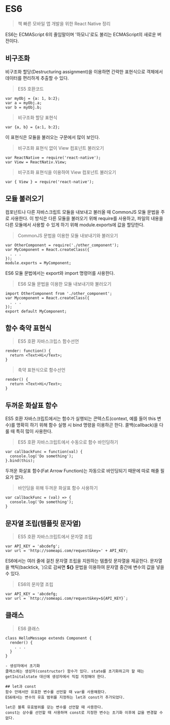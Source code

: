# ES6

> 책 빠른 모바일 앱 개발을 위한 React Native 정리

ES6는 ECMAScript 6의 줄임말이며 '하모니'로도 불리는 ECMAScript의 새로운 버전이다.

## 비구조화

비구조화 할당(Destructuring assignment)을 이용하면 간략한 표현식으로 객체에서 데이터를 편리하게 추출할 수 있다.

>ES5 호환코드
```
var myObj = {a: 1, b:2};
var a = myObj.a;
var b = myObj.b;
```

> 비구조화 할당 표현식
```
var {a, b} = {a:1, b:2};
```

이 표현식은 모듈을 불러오는 구문에서 많이 보인다.


> 비구조화 표현식 없이 View 컴포넌트 불러오기
```
var ReactNative = require('react-native');
var View = ReactNativ.View;
```

>비구조화 표현식을 이용하여 View 컴포넌트 불러오기
```
var { View } = require('react-native');
```

## 모듈 불러오기
컴포넌트나 다른 자바스크립트 모듈을 내보내고 불러올 때 CommonJS 모듈 문법을 주로 사용한다.
이 방식은 다른 모듈을 불러오기 위해 require를 사용하고, 파일의 내용을 다른 모듈에서 사용할 수 있게 하기 위해 module.exports에 값을 할당한다.
> CommonJS 문법을 이용한 모듈 내보내기와 불러오기
```
var OtherComponent = require('./other_component');
var MyComponent = React.createClass({
  . . . 
});
module.exports = MyComponent;
```

ES6 모듈 문법에서는 export와 import 명령어를 사용한다.

> ES6 모듈 문법을 이용한 모듈 내보내기와 불러오기
```
import OtherComponent from './other_component';
var Mycomponent = React.createClass({
  . . .
});
export default MyComponent;
```

## 함수 축약 표현식
>ES5 호환 자바스크립스 함수선언

```
render: function() {
  return <Text>Hi</Text>;
}
```

> 축약 표현식으로 함수선언

``` 
render() {
  return <Text>Hi</Text>;
}
```

## 두꺼운 화살표 함수
ES5 호환 자바스크립트에서는 함수가 실행되는 콘텍스트(context, 예를 들어 this 변수)를 명확히 하기 위해 
함수 실행 시 bind 명령을 이용하곤 한다.
콜백(callback)을 다룰 때 특히 많이 사용한다.

> ES5 호환 자바스크립트에서 수동으로 함수 바인딩하기
```
var callbackFunc = function(val) {
  console.log('Do something');
}.bind(this);
```

두꺼운 화살표 함수(Fat Arrow Function)는 자동으로 바인딩되기 때문에 따로 해줄 필요가 없다.

>바인딩을 위해 두꺼운 화살표 함수 사용하기
```
var callbackFunc = (val) => {
  console.log('Do something');
}
```

## 문자열 조립(템플릿 문자열)
>ES5 호환 자바스크립트에서 문자열 조립
```
var API_KEY = 'abcdefg';
var url = 'http://someapi.com/request&key=' + API_KEY;
```

ES6에서는 여러 줄에 걸친 문자열 조립을 지원하는 템플릿 문자열을 제공한다. 문자열을 백틱(backtick, `)으로 감싸면 __${}__ 문법을
이용하여 문자열 중간에 변수의 값을 넣을 수 있다.
>ES6의 문자열 조립
```
var API_KEY = 'abcdefg;
var url = `http://someapi.com/request&key=${API_KEY}`;
```

## 클래스
>ES6 클래스
```
class HelloMessage extends Component {
  render() {
    . . .
  }
}

- 생성자에서 초기화
클래스에는 생성자(constructor) 함수가 있다. state를 초기화하고자 할 때는 getInitalstate 대신에 생성자에서 직접 지정해야 한다.

## let과 const
함수 안에서만 유효한 변수를 선언할 때 var를 사용해왔다.
ES6에서는 변수의 유효 범위를 지정하는 let과 const가 추가되었다.

let은 블록 유효범위를 갖는 변수를 선언할 때 사용한다.
const는 상수를 선언할 때 사용하며 const로 지정한 변수는 초기화 이후에 값을 변경할 수 없다.
